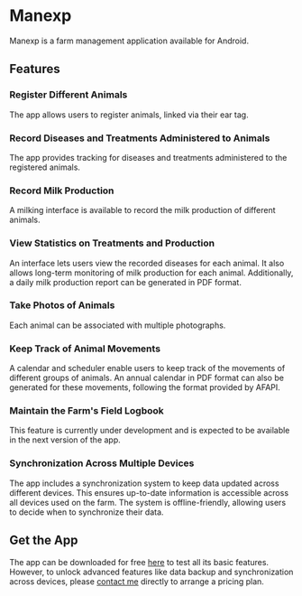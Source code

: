 # Manexp

Manexp is a farm management application available for Android.

## Features

### Register Different Animals
The app allows users to register animals, linked via their ear tag.

### Record Diseases and Treatments Administered to Animals
The app provides tracking for diseases and treatments administered to the registered animals.

### Record Milk Production
A milking interface is available to record the milk production of different animals.

### View Statistics on Treatments and Production
An interface lets users view the recorded diseases for each animal. It also allows long-term monitoring of milk production for each animal. Additionally, a daily milk production report can be generated in PDF format.

### Take Photos of Animals
Each animal can be associated with multiple photographs.

### Keep Track of Animal Movements
A calendar and scheduler enable users to keep track of the movements of different groups of animals. An annual calendar in PDF format can also be generated for these movements, following the format provided by AFAPI.

### Maintain the Farm's Field Logbook
This feature is currently under development and is expected to be available in the next version of the app.

### Synchronization Across Multiple Devices
The app includes a synchronization system to keep data updated across different devices. This ensures up-to-date information is accessible across all devices used on the farm. The system is offline-friendly, allowing users to decide when to synchronize their data.

## Get the App
The app can be downloaded for free [here](https://github.com/edouardbruelhart/Manexp/releases/latest) to test all its basic features. However, to unlock advanced features like data backup and synchronization across devices, please [contact me](mailto:edouard.brulhart@gmail.com) directly to arrange a pricing plan.